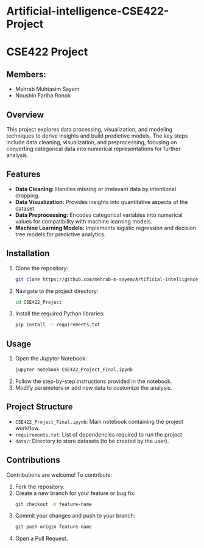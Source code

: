 # Artificial-intelligence-CSE422-Project
# CSE422 Project
## Members:
- Mehrab Muhtasim Sayem
- Noushin Fariha Ronok
## Overview
This project explores data processing, visualization, and modeling techniques to derive insights and build predictive models. The key steps include data cleaning, visualization, and preprocessing, focusing on converting categorical data into numerical representations for further analysis.

## Features
- **Data Cleaning:** Handles missing or irrelevant data by intentional dropping.
- **Data Visualization:** Provides insights into quantitative aspects of the dataset.
- **Data Preprocessing:** Encodes categorical variables into numerical values for compatibility with machine learning models.
- **Machine Learning Models:** Implements logistic regression and decision tree models for predictive analytics.

## Installation
1. Clone the repository:
   ```bash
   git clone https://github.com/mehrab-m-sayem/Artificial-intelligence-CSE422-Project.git
   ```
2. Navigate to the project directory:
   ```bash
   cd CSE422_Project
   ```
3. Install the required Python libraries:
   ```bash
   pip install -r requirements.txt
   ```

## Usage
1. Open the Jupyter Notebook:
   ```bash
   jupyter notebook CSE422_Project_Final.ipynb
   ```
2. Follow the step-by-step instructions provided in the notebook.
3. Modify parameters or add new data to customize the analysis.

## Project Structure
- `CSE422_Project_Final.ipynb`: Main notebook containing the project workflow.
- `requirements.txt`: List of dependencies required to run the project.
- `data/`: Directory to store datasets (to be created by the user).

## Contributions
Contributions are welcome! To contribute:
1. Fork the repository.
2. Create a new branch for your feature or bug fix:
   ```bash
   git checkout -b feature-name
   ```
3. Commit your changes and push to your branch:
   ```bash
   git push origin feature-name
   ```
4. Open a Pull Request.
